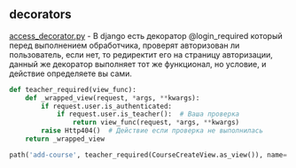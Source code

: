 ## decorators

[access_decorator.py](decorators%2Faccess_decorator.py) - В django есть декоратор @login_required который перед выполнением обработчика, проверят авторизован ли пользователь, если нет, то редиректит его на страницу авторизации, данный же декоратор выполняет тот же функционал, но условие, и действие определяете вы сами.
```python
def teacher_required(view_func):
    def _wrapped_view(request, *args, **kwargs):
        if request.user.is_authenticated:
            if request.user.is_teacher():  # Ваша проверка
                return view_func(request, *args, **kwargs)
        raise Http404()  # Действие если проверка не выполнилась
    return _wrapped_view

path('add-course', teacher_required(CourseCreateView.as_view()), name='create_course'),
```